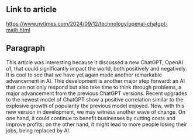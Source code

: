 ## Link to article
https://www.nytimes.com/2024/09/12/technology/openai-chatgpt-math.html

## Paragraph
This article was interesting because it discussed a new ChatGPT, OpenAI o1, that could significantly impact the world, both positively and negatively. It is cool to see that we have yet again made another remarkable advancement in AI. This development is another major step forward: an AI that can not only respond but also take time to think through problems, a major advancement from the previous ChatGPT versions. Recent upgrades to the newest model of ChatGPT show a positive correlation similar to the explosive growth of popularity the previous model enjoyed. Now, with this new version in development, we may witness another wave of change. On one hand, it could continue to benefit businesses by cutting costs and improve profits; on the other hand, it might lead to more people losing their jobs, being replaced by AI.


